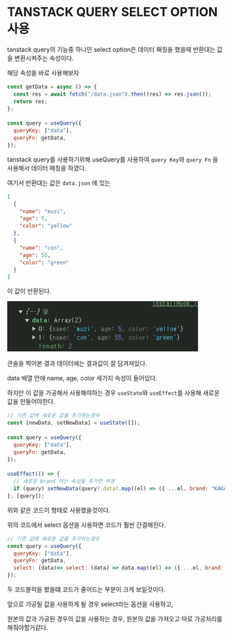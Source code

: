 # TANSTACK QUERY SELECT OPTION 사용

tanstack query의 기능중 하나인 select option은 데이터 패칭을 했을때 반환대는 값을 변환시켜주는 속성이다.

해당 속성을 바로 사용해보자

```jsx
const getData = async () => {
  const res = await fetch("/data.json").then((res) => res.json());
  return res;
};

const query = useQuery({
  queryKey: ["data"],
  queryFn: getData,
});
```

tanstack query를 사용하기위해 useQuery를 사용하여 `query Key`와 `query Fn` 을 사용해서 데이터 패칭을 하였다.

여기서 반환대는 값은 `data.json` 에 있는

```json
[
  {
    "name": "muzi",
    "age": 5,
    "color": "yellow"
  },
  {
    "name": "con",
    "age": 55,
    "color": "green"
  }
]
```

이 값이 반환된다.

![alt text](1.PNG)

콘솔을 찍어본 결과 데이터에는 결과값이 잘 담겨져있다.

data 배열 안에 name, age, color 세가지 속성이 들어있다.

하지만 이 값을 가공해서 사용해야하는 경우 `useState`와 `useEffect`를 사용해 새로운 값을 만들어야한다.

```jsx
// 기존 값에 새로운 값을 추가하는경우
const [newData, setNewData] = useState([]);

const query = useQuery({
  queryKey: ["data"],
  queryFn: getData,
});

useEffect(() => {
  // 새로운 brand 라는 속성을 추가한 부분
  if (query) setNewData(query?.data?.map((el) => ({ ...el, brand: "KAKAO" })));
}, [query]);
```

위와 같은 코드이 형태로 사용했을것이다.

위의 코드에서 select 옵션을 사용하면 코드가 훨씬 간결해진다.

```jsx
// 기존 값에 새로운 값을 추가하는경우
const query = useQuery({
  queryKey: ["data"],
  queryFn: getData,
  select: (data)=> select: (data) => data.map((el) => ({ ...el, brand: "KAKAO" })),
});
```

두 코드블럭을 봤을떄 코드가 줄어드는 부분이 크게 보일것이다.

앞으로 가공될 값을 사용하게 될 경우 select라는 옵션을 사용하고,

원본의 값과 가공된 경우의 값을 사용하는 경우, 원본의 값을 가져오고 따로 가공처리를 해줘야할거같다.
